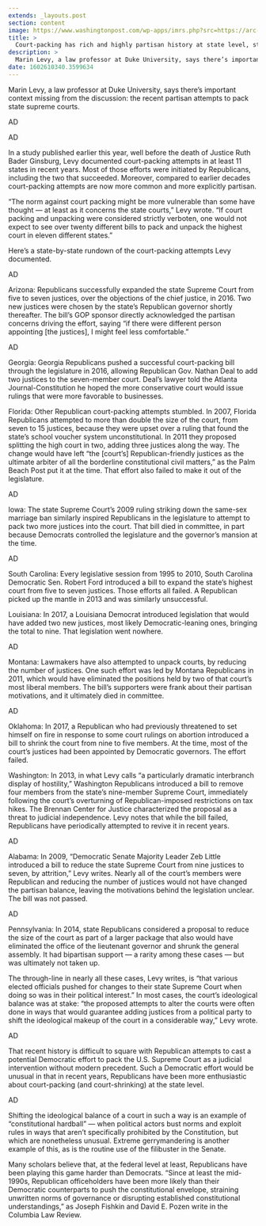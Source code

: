 ```yaml
--- 
extends: _layouts.post 
section: content 
image: https://www.washingtonpost.com/wp-apps/imrs.php?src=https://arc-anglerfish-washpost-prod-washpost.s3.amazonaws.com/public/Z4JQWEQMYAI6XNAERUPGOXWHAE.jpg&w=1440 
title: > 
  Court-packing has rich and highly partisan history at state level, study shows 
description: > 
  Marin Levy, a law professor at Duke University, says there’s important context missing from the discussion: the recent partisan attempts to pack state supreme courts.“The norm against court packing might be more vulnerable than some have thought — at least as it concerns the state courts,” Levy wrote.ADArizona: Republicans successfully expanded the state Supreme Court from five to seven justices, over the objections of the chief justice, in 2016.At the time, most of the court’s justices had been appointed by Democratic governors.ADThat recent history is difficult to square with Republican attempts to cast a potential Democratic effort to pack the U.S. Supreme Court as a judicial intervention without modern precedent. 
date: 1602610340.3599634 
--- 
```

Marin Levy, a law professor at Duke University, says there’s important context missing from the discussion: the recent partisan attempts to pack state supreme courts.

AD

AD

In a study published earlier this year, well before the death of Justice Ruth Bader Ginsburg, Levy documented court-packing attempts in at least 11 states in recent years. Most of those efforts were initiated by Republicans, including the two that succeeded. Moreover, compared to earlier decades court-packing attempts are now more common and more explicitly partisan.

“The norm against court packing might be more vulnerable than some have thought — at least as it concerns the state courts,” Levy wrote. “If court packing and unpacking were considered strictly verboten, one would not expect to see over twenty different bills to pack and unpack the highest court in eleven different states.”

Here’s a state-by-state rundown of the court-packing attempts Levy documented.

AD

Arizona: Republicans successfully expanded the state Supreme Court from five to seven justices, over the objections of the chief justice, in 2016. Two new justices were chosen by the state’s Republican governor shortly thereafter. The bill’s GOP sponsor directly acknowledged the partisan concerns driving the effort, saying “if there were different person appointing [the justices], I might feel less comfortable.”

AD

Georgia: Georgia Republicans pushed a successful court-packing bill through the legislature in 2016, allowing Republican Gov. Nathan Deal to add two justices to the seven-member court. Deal’s lawyer told the Atlanta Journal-Constitution he hoped the more conservative court would issue rulings that were more favorable to businesses.

Florida: Other Republican court-packing attempts stumbled. In 2007, Florida Republicans attempted to more than double the size of the court, from seven to 15 justices, because they were upset over a ruling that found the state’s school voucher system unconstitutional. In 2011 they proposed splitting the high court in two, adding three justices along the way. The change would have left “the [court’s] Republican-friendly justices as the ultimate arbiter of all the borderline constitutional civil matters,” as the Palm Beach Post put it at the time. That effort also failed to make it out of the legislature.

AD

Iowa: The state Supreme Court’s 2009 ruling striking down the same-sex marriage ban similarly inspired Republicans in the legislature to attempt to pack two more justices into the court. That bill died in committee, in part because Democrats controlled the legislature and the governor’s mansion at the time.

AD

South Carolina: Every legislative session from 1995 to 2010, South Carolina Democratic Sen. Robert Ford introduced a bill to expand the state’s highest court from five to seven justices. Those efforts all failed. A Republican picked up the mantle in 2013 and was similarly unsuccessful.

Louisiana: In 2017, a Louisiana Democrat introduced legislation that would have added two new justices, most likely Democratic-leaning ones, bringing the total to nine. That legislation went nowhere.

AD

Montana: Lawmakers have also attempted to unpack courts, by reducing the number of justices. One such effort was led by Montana Republicans in 2011, which would have eliminated the positions held by two of that court’s most liberal members. The bill’s supporters were frank about their partisan motivations, and it ultimately died in committee.

AD

Oklahoma: In 2017, a Republican who had previously threatened to set himself on fire in response to some court rulings on abortion introduced a bill to shrink the court from nine to five members. At the time, most of the court’s justices had been appointed by Democratic governors. The effort failed.

Washington: In 2013, in what Levy calls “a particularly dramatic interbranch display of hostility,” Washington Republicans introduced a bill to remove four members from the state’s nine-member Supreme Court, immediately following the court’s overturning of Republican-imposed restrictions on tax hikes. The Brennan Center for Justice characterized the proposal as a threat to judicial independence. Levy notes that while the bill failed, Republicans have periodically attempted to revive it in recent years.

AD

Alabama: In 2009, “Democratic Senate Majority Leader Zeb Little introduced a bill to reduce the state Supreme Court from nine justices to seven, by attrition,” Levy writes. Nearly all of the court’s members were Republican and reducing the number of justices would not have changed the partisan balance, leaving the motivations behind the legislation unclear. The bill was not passed.

AD

Pennsylvania: In 2014, state Republicans considered a proposal to reduce the size of the court as part of a larger package that also would have eliminated the office of the lieutenant governor and shrunk the general assembly. It had bipartisan support — a rarity among these cases — but was ultimately not taken up.

The through-line in nearly all these cases, Levy writes, is “that various elected officials pushed for changes to their state Supreme Court when doing so was in their political interest.” In most cases, the court’s ideological balance was at stake: “the proposed attempts to alter the courts were often done in ways that would guarantee adding justices from a political party to shift the ideological makeup of the court in a considerable way,” Levy wrote.

AD

That recent history is difficult to square with Republican attempts to cast a potential Democratic effort to pack the U.S. Supreme Court as a judicial intervention without modern precedent. Such a Democratic effort would be unusual in that in recent years, Republicans have been more enthusiastic about court-packing (and court-shrinking) at the state level.

AD

Shifting the ideological balance of a court in such a way is an example of “constitutional hardball” — when political actors bust norms and exploit rules in ways that aren’t specifically prohibited by the Constitution, but which are nonetheless unusual. Extreme gerrymandering is another example of this, as is the routine use of the filibuster in the Senate.

Many scholars believe that, at the federal level at least, Republicans have been playing this game harder than Democrats. “Since at least the mid-1990s, Republican office­holders have been more likely than their Democratic counterparts to push the constitutional envelope, straining unwritten norms of governance or disrupting established constitutional understandings,” as Joseph Fishkin and David E. Pozen write in the Columbia Law Review.